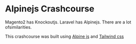 # Alpinejs Crashcourse

<p>
 Magento2 has Knockoutjs. Laravel has Alpinejs.
 There are a lot ofsimilarities.
 
 This crashcourse was built using [Alpine js](https://alpinejs.dev/) and  [Tailwind css](https://tailwindcss.com/) 

</p>
